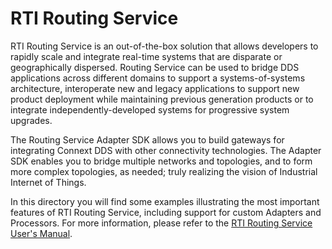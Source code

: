 # RTI Routing Service

RTI Routing Service is an out-of-the-box solution that allows developers to
rapidly scale and integrate real-time systems that are disparate or
geographically dispersed. Routing Service can be used to bridge DDS
applications across different domains to support a systems-of-systems
architecture, interoperate new and legacy applications to support new product
deployment while maintaining previous generation products or to integrate
independently-developed systems for progressive system upgrades.

The Routing Service Adapter SDK allows you to build gateways for integrating
Connext DDS with other connectivity technologies. The Adapter SDK enables you
to bridge multiple networks and topologies, and to form more complex
topologies, as needed; truly realizing the vision of Industrial Internet of
Things.

In this directory you will find some examples illustrating the most important
features of RTI Routing Service, including support for custom Adapters and
Processors. For more information, please refer to the [RTI Routing Service
User's
Manual](https://community.rti.com/static/documentation/connext-dds/7.0.0/doc/manuals/connext_dds_professional/services/routing_service/introduction.html).
